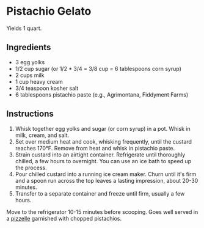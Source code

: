 # Pistachio Gelato

Yields 1 quart.

## Ingredients

- 3 egg yolks
- 1/2 cup sugar (or 1/2 * 3/4 = 3/8 cup = 6 tablespoons corn syrup)
- 2 cups milk
- 1 cup heavy cream
- 3/4 teaspoon kosher salt
- 6 tablespoons pistachio paste (e.g., Agrimontana, Fiddyment Farms)

## Instructions

1. Whisk together egg yolks and sugar (or corn syrup) in a pot. Whisk in milk, cream, and salt.
2. Set over medium heat and cook, whisking frequently, until the custard reaches 170°F. Remove from heat and whisk in pistachio paste.
3. Strain custard into an airtight container. Refrigerate until thoroughly chilled, a few hours to overnight. You can use an ice bath to speed up the process.
4. Pour chilled custard into a running ice cream maker. Churn until it's firm and a spoon run across the top leaves a lasting impression, about 20-30 minutes.
5. Transfer to a separate container and freeze until firm, usually a few hours.

Move to the refrigerator 10-15 minutes before scooping. Goes well served in a [pizzelle](pizzelles.md) garnished with chopped pistachios.
